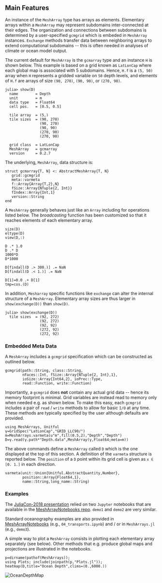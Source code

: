 ## Main Features

An instance of the `MeshArray` type has arrays as elements. Elementary arrays within a `MeshArray` may represent subdomains inter-connected at their edges. The organization and connections between subdomains is determined by a user-specified `gcmgrid` which is embeded in `MeshArray` instances. `Exchange` methods transfer data between neighboring arrays to extend computational subdomains -- this is often needed in analyses of climate or ocean model output.

The current default for `MeshArray` is the `gcmarray` type and an instance `H` is shown below. This example is based on a grid known as `LatLonCap` where each global map is associated with 5 subdomains. Hence, `H.f` is a `(5, 50)` array when `H` represents a gridded variable on `50` depth levels, and elements of  `H.f` are arrays of size `(90, 270)`, `(90, 90)`, or `(270, 90)`. 

```
julia> show(D)
  name        = Depth
  unit        = m
  data type   = Float64
  cell pos.   = [0.5, 0.5]

  tile array  = (5,)
  tile sizes  = (90, 270)
                (90, 270)
                (90, 90)
                (270, 90)
                (270, 90)

  grid class  = LatLonCap
  MeshArray   = gcmarray 
  version     = 0.2.7 
```

The underlying, `MeshArray`, data structure is:

```
struct gcmarray{T, N} <: AbstractMeshArray{T, N}
   grid::gcmgrid
   meta::varmeta
   f::Array{Array{T,2},N}
   fSize::Array{NTuple{2, Int}}
   fIndex::Array{Int,1}
   version::String
end
```

A `MeshArray` generally behaves just like an `Array` including for operations listed below. The _broadcasting_ function has been customized so that it reaches elements of each elementary array.

```
size(D)
eltype(D)
view(D,:)

D .* 1.0
D .* D
1000*D
D*1000

D[findall(D .> 300.)] .= NaN
D[findall(D .< 1.)] .= NaN

D[1]=0.0 .+ D[1]
tmp=cos.(D)
```

In addition, `Mesharray` specific functions like `exchange` can alter the internal structure of a `MeshArray`. Elementary array sizes are thus larger in `show(exchange(D))` than `show(D)`.

```
julia> show(exchange(D))
  tile sizes  = (92, 272)
                (92, 272)
                (92, 92)
                (272, 92)
                (272, 92)
```

### Embedded Meta Data

A `MeshArray` includes a `gcmgrid` specification which can be constructed as outlined below.

```
gcmgrid(path::String, class::String, 
        nFaces::Int, fSize::Array{NTuple{2, Int},1}, 
        ioSize::Array{Int64,2}, ioPrec::Type, 
        read::Function, write::Function)
```

Importantly, a `gcmgrid` does **not** contain any actual grid data -- hence its memory footprint is minimal. Grid variables are instead read to memory only when needed e.g. as shown below. To make this easy, each `gcmgrid` includes a pair of `read` / `write` methods to allow for basic `I/O` at any time. These methods are typically specified by the user although defaults are provided. 

```
using MeshArrays, Unitful
γ=GridSpec("LatLonCap","GRID_LLC90/")
m=MeshArrays.varmeta(u"m",fill(0.5,2),"Depth","Depth")
D=γ.read(γ.path*"Depth.data",MeshArray(γ,Float64;meta=m))
```

The above commands define a `MeshArray` called `D` which is the one displayed at the top of this section. A definition of the `varmeta` structure is reported below. The `position` of a `D` point within its grid cell is given as `x ∈ [0. 1.]` in each direction.

```
varmeta(unit::Union{Unitful.AbstractQuantity,Number},
        position::Array{Float64,1},
        name::String,long_name::String)
```

### Examples

The [JuliaCon-2018 presentation](https://youtu.be/RDxAy_zSUvg) relied on two `Jupyter` notebooks that are available in the [MeshArrayNotebooks repo](https://github.com/gaelforget/JuliaCon2018Notebooks.git). `demo1` and `demo2` are very similar. 

Standard oceanography examples are also provided in [MeshArrayNotebooks](https://github.com/gaelforget/JuliaCon2018Notebooks.git) (e.g., `04_transports.ipynb`) and / or in `MeshArrays.jl` (e.g., `demo3`).

A simple way to plot a `MeshArray` consists in plotting each elementary array separately (see below). Other methods that e.g. produce global maps and projections are illustrated in the notebooks. 

```
p=dirname(pathof(MeshArrays));
using Plots; include(joinpath(p,"Plots.jl"));
heatmap(D,title="Ocean Depth",clims=(0.,6000.))
```

![OceanDepthMap](https://raw.githubusercontent.com/gaelforget/MeshArrays.jl/master/docs/images/ocean_depth.png)
